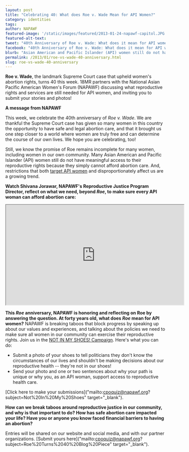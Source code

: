 ```yaml
---
layout: post
title: "Celebrating 40: What does Roe v. Wade Mean for API Women?"	
category: identities
tags:
author: NAPAWF
featured-image: '/static/images/featured/2013-01-24-napawf-capitol.JPG'
featured-alt-text: 
tweet: "40th Anniversary of Roe v. Wade: What does it mean for API women? @napawf #18MR"
facebook: "40th Anniversary of Roe v. Wade: What does it mean for API women? A message from @napawf"
blurb: "Asian American and Pacific Islander (API) women still do not have meaningful access to their reproductive rights because they simply cannot afford abortion care. And, restrictions that both target API women and disproportionately affect us are a growing trend."
permalink: /2013/01/roe-vs-wade-40-anniversary.html
slug: roe-vs-wade-40-anniversary
---
```

		
<strong>Roe v. Wade</strong>, the landmark Supreme Court case that upheld women's abortion rights, turns 40 this week. 18MR partners with the National Asian Pacific American Women's Forum (NAPAWF) discussing what reproductive rights and services are still needed for API women, and inviting you to submit your stories and photos!

<strong> A message from NAPAWF</strong>

This week, we celebrate the 40th anniversary of <em>Roe v. Wade</em>. We are thankful the Supreme Court case has given so many women in this country the opportunity to have safe and legal abortion care, and that it brought us one step closer to a world where women are truly free and can determine the course of our own lives. We hope you are celebrating, too!

Still, we know the promise of Roe remains incomplete for many women, including women in our own community. Many Asian American and Pacific Islander (API) women still do not have meaningful access to their reproductive rights because they simply cannot afford abortion care. And, restrictions that both [target API women]("http://salsa.democracyinaction.org/dia/track.jsp?v=2&amp;c=r36UcOOf12MJOi%2Brrwtg9AF2%2FRz4jr2w"target="_blank") and disproportionately affect us are a growing trend.

<strong>Watch Shivana Jorawar, NAPAWF's Reproductive Justice Program Director, reflect on what we need, beyond <em>Roe</em>, to make sure every API woman can afford abortion care:</strong>

<iframe src="http://www.youtube.com/embed/dB9r_78--Ms?rel=0" width="560" height="315"></iframe>

<strong>This <em>Roe</em> anniversary, NAPAWF is honoring and reflecting on Roe by answering the question. At forty years old, what does <em>Roe</em> mean for API women?</strong> NAPAWF is breaking taboos that block progress by speaking up about our values and experiences, and talking about the policies we need to make sure all women in our community can exercise their reproductive rights. Join us in the [NOT IN MY SHOES! Campaign]("https://napawf.org/programs/reproductive-justice-2/2014-roe-anniversary-campaign/roe/notinmyshoes/"). Here's what you can do:

<ul>
<li>Submit a photo of your shoes to tell politicians they don't know the circumstances of our lives and shouldn't be making decisions about our reproductive health -- they're not in our shoes!</li>
<li> Send your photo and one or two sentences about why your path is unique or why you, as an API woman, support access to reproductive health care.</li> 
</ul>

[Click here to make your submissions]("mailto:cpoquiz@napawf.org?subject=Not%20In%20My%20Shoes" target="_blank").

<strong> How can we break taboos around reproductive justice in our community, and why is that important to do? How has safe abortion care impacted your life? Have you or anyone you know faced financial barriers to having an abortion? </strong>

Entries will be shared on our website and social media, and with our partner organizations. [Submit yours here]("mailto:cpoquiz@napawf.org?subject=Roe%20Turns%2040%20Blog%20Piece" target="_blank").